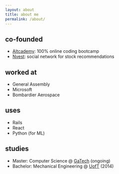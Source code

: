 ```yaml
---
layout: about
title: about me
permalink: /about/
---
```


## co-founded

- [Altcademy](https://www.altcademy.com): 100% online coding bootcamp
- [Nvest](http://nvest.me): social network for stock recommendations

## worked at

- General Assembly
- Microsoft
- Bombardier Aerospace

## uses

- Rails
- React
- Python (for ML)

## studies

- Master: Computer Science @ [GaTech](https://www.cc.gatech.edu/future/masters/mscs) (ongoing)
- Bachelor: Mechanical Engineering @ [UofT](https://www.mie.utoronto.ca/) (2014)
